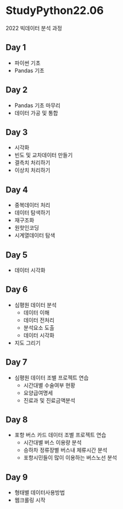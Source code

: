 # StudyPython22.06
2022 빅데이터 분석 과정

## Day 1
- 파이썬 기초
- Pandas 기초

## Day 2
- Pandas 기초 마무리
- 데이터 가공 및 통합

## Day 3
- 시각화
- 빈도 및 교차데이터 만들기
- 결측치 처리하기
- 이상치 처리하기

## Day 4
- 중복데이터 처리
- 데이터 탐색하기
- 재구조화
- 원핫인코딩
- 시계열데이터 탐색

## Day 5
- 데이터 시각화

## Day 6
- 심평원 데이터 분석
   - 데이터 이해
   - 데이터 전처리
   - 분석요소 도출
   - 데이터 시각화
- 지도 그리기 

## Day 7
- 심평원 데이터 조별 프로젝트 연습
   - 시간대별 수술여부 현황
   - 요양급여명세
   - 진료과 및 진료금액분석

## Day 8
- 포항 버스 카드 데이터 조별 프로젝트 연습
   - 시간대별 버스 이용량 분석
   - 승하차 정류장별 버스내 체류시간 분석
   - 포항시민들이 많이 이용하는 버스노선 분석

## Day 9
- 형태별 데이터사용방법
- 웹크롤링 시작
